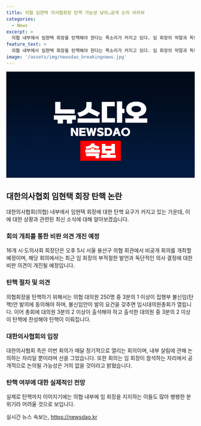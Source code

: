 ```yaml
---
title: 의협 임현택 의사협회장 탄핵 가능성 낮아…공개 논의 어려워
categories:
  - News
excerpt: >
  의협 내부에서 임현택 회장을 탄핵해야 한다는 목소리가 커지고 있다. 임 회장의 막말과 독단적인 의사결정으로 취임 100일도 안 돼 내부의 불만이 높아지면서 탄핵 위기에 처했다는 주장이 나온다. 이에 대한 16개 시·도 의사회 회장단은 비공개 회의를 열어 임 회장의 부적절한 발언과 독단적인 의사 결정에 대한 비판 의견을 개진할 예정이다. 일각에서는 임 회장의 부적절한 언행으로 인해 법조계, 정치권, 언론 등과 논쟁을 벌였다는 지적도 나오고 있다.
feature_text: >
  의협 내부에서 임현택 회장을 탄핵해야 한다는 목소리가 커지고 있다. 임 회장의 막말과 독단적인 의사결정으로 취임 100일도 안 돼 내부의 불만이 높아지면서 탄핵 위기에 처했다는 주장이 나온다. 이에 대한 16개 시·도 의사회 회장단은 비공개 회의를 열어 임 회장의 부적절한 발언과 독단적인 의사 결정에 대한 비판 의견을 개진할 예정이다. 일각에서는 임 회장의 부적절한 언행으로 인해 법조계, 정치권, 언론 등과 논쟁을 벌였다는 지적도 나오고 있다.
image: '/assets/img/newsdao_breakingnews.jpg'
---
```


<p><img src="/assets/img/newsdao_breakingnews.jpg" alt="implanttips 속보" /></p>

<h2 data-ke-size="size26">대한의사협회 임현택 회장 탄핵 논란</h2>

<p data-ke-size="size16">대한의사협회(의협) 내부에서 임현택 회장에 대한 탄핵 요구가 커지고 있는 가운데, 이에 대한 상황과 관련된 최신 소식에 대해 알아보겠습니다.</p>

<h3>회의 개최를 통한 비판 의견 개진 예정</h3>

<p data-ke-size="size16">16개 시·도의사회 회장단은 오후 5시 서울 용산구 의협 회관에서 비공개 회의를 개최할 예정이며, 해당 회의에서는 최근 임 회장의 부적절한 발언과 독단적인 의사 결정에 대한 비판 의견이 개진될 예정입니다.</p>

<h3>탄핵 절차 및 의견</h3>

<p data-ke-size="size16">의협회장을 탄핵하기 위해서는 의협 대의원 250명 중 3분의 1 이상이 집행부 불신임(탄핵)안 발의에 동의해야 하며, 불신임안이 발의 요건을 갖추면 임시대의원총회가 열립니다. 이어 총회에 대의원 3분의 2 이상이 출석해야 하고 출석한 대의원 중 3분의 2 이상이 탄핵에 찬성해야 탄핵이 이뤄집니다.</p>

<h3>대한의사협회의 입장</h3>

<p data-ke-size="size16">대한의사협회 측은 이번 회의가 매달 정기적으로 열리는 회의이며, 내부 살림에 관해 논의하는 자리일 뿐이라며 선을 그었습니다. 또한 회의는 임 회장이 참석하는 자리에서 공개적으로 논의될 가능성은 거의 없을 것이라고 밝혔습니다.</p>

<h3>탄핵 여부에 대한 실제적인 전망</h3>

<p data-ke-size="size16">실제로 탄핵까지 이어지기에는 의협 내부에 임 회장을 지지하는 이들도 많아 팽팽한 분위기라 어려울 것으로 보입니다.</p>
실시간 뉴스 속보는, <a href="https://newsdao.kr" rel="dofollow">https://newsdao.kr</a>


